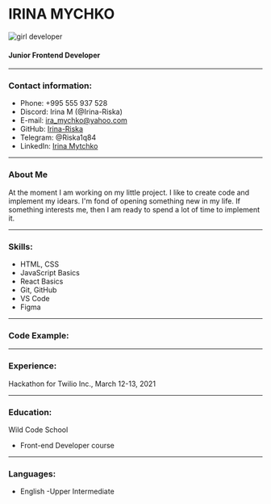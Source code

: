 
# **IRINA MYCHKO**

![girl developer](https://media-exp1.licdn.com/dms/image/C4E03AQHqBCKpV98MAQ/profile-displayphoto-shrink_100_100/0/1610442547984?e=1675296000&v=beta&t=8iPvZtKs2cKmA5b1ThnJOipmj1Zi2wQKM_UTYlQpr94 "Junior Frontend Developer")

#### Junior Frontend Developer

___

### **Contact information:**

* Phone: +995 555 937 528
* Discord: Irina M (@Irina-Riska)
* E-mail: [ira_mychko@yahoo.com](mailto:ira_mytchko@yahoo.com)
* GitHub: [Irina-Riska](https://github.com/Irina-Riska)
* Telegram: @Riska1q84
* LinkedIn: [Irina Mytchko](https://www.linkedin.com/in/ira-mytchko/)
___
### **About Me**
At the moment I am working on my little project. I like to create code and implement my idears. I'm fond of opening something new in my life. If something interests me, then I am ready to spend a lot of time to implement it.
___
### **Skills:**
 * HTML, CSS
 * JavaScript Basics
 * React Basics
 * Git, GitHub
 * VS Code
 * Figma
___
### **Code Example:**

___
### **Experience:**
Hackathon for Twilio Inc., March 12-13, 2021
___
### **Education:**
Wild Code School
* Front-end Developer course
___
### **Languages:**
* English -Upper Intermediate
